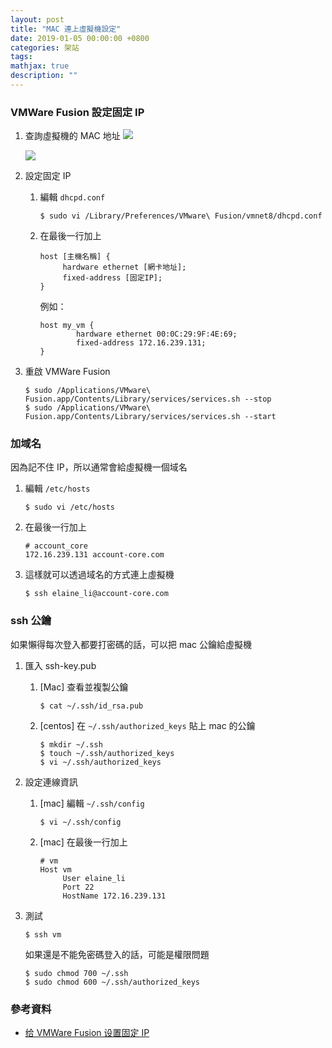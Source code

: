 ```yaml
---
layout: post
title: "MAC 連上虛擬機設定"
date: 2019-01-05 00:00:00 +0800
categories: 架站
tags:
mathjax: true
description: ""
---
```


### VMWare Fusion 設定固定 IP

1.  查詢虛擬機的 MAC 地址
    ![](https://i.imgur.com/7RXLbO3.png)

    ![](https://i.imgur.com/07FMYx6.png)

2.  設定固定 IP

    1. 編輯 `dhcpd.conf`

       ```
       $ sudo vi /Library/Preferences/VMware\ Fusion/vmnet8/dhcpd.conf
       ```

    2. 在最後一行加上

       ```
       host [主機名稱] {
       		hardware ethernet [網卡地址];
       		fixed-address [固定IP];
       }
       ```

       例如：

       ```
       host my_vm {
               hardware ethernet 00:0C:29:9F:4E:69;
               fixed-address 172.16.239.131;
       }
       ```

3.  重啟 VMWare Fusion

    ```
    $ sudo /Applications/VMware\ Fusion.app/Contents/Library/services/services.sh --stop
    $ sudo /Applications/VMware\ Fusion.app/Contents/Library/services/services.sh --start
    ```

### 加域名

因為記不住 IP，所以通常會給虛擬機一個域名

1.  編輯 `/etc/hosts`

    ```
    $ sudo vi /etc/hosts
    ```

2.  在最後一行加上

    ```
    # account_core
    172.16.239.131 account-core.com
    ```

3.  這樣就可以透過域名的方式連上虛擬機

    ```
    $ ssh elaine_li@account-core.com
    ```

### ssh 公鑰

如果懶得每次登入都要打密碼的話，可以把 mac 公鑰給虛擬機

1.  匯入 ssh-key.pub

    1. [Mac] 查看並複製公鑰

       ```
       $ cat ~/.ssh/id_rsa.pub
       ```

    2. [centos] 在 `~/.ssh/authorized_keys` 貼上 mac 的公鑰

       ```
       $ mkdir ~/.ssh
       $ touch ~/.ssh/authorized_keys
       $ vi ~/.ssh/authorized_keys
       ```

2.  設定連線資訊

    1. [mac] 編輯 `~/.ssh/config`

       ```
       $ vi ~/.ssh/config
       ```

    2. [mac] 在最後一行加上

       ```
       # vm
       Host vm
       		User elaine_li
       		Port 22
       		HostName 172.16.239.131
       ```

3.  測試

    ```
    $ ssh vm
    ```

    如果還是不能免密碼登入的話，可能是權限問題

    ```
    $ sudo chmod 700 ~/.ssh
    $ sudo chmod 600 ~/.ssh/authorized_keys
    ```

### 參考資料

- [给 VMWare Fusion 设置固定 IP](http://www.up4dev.com/2016/10/15/vmware-fusion-static-ip/)

